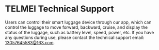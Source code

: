# TELMEI Technical Support
  Users can control their smart luggage device through our app, which can control the luggage to move forward, backward, cruise, and display the status of the luggage, such as battery level, speed, power, etc.
  If you have any questions during use, please contact the technical support email: 13057645583@163.com.
